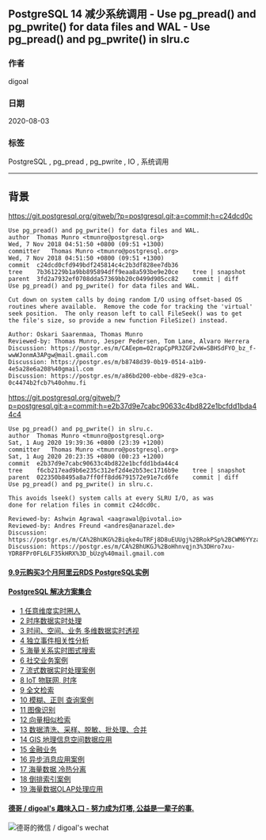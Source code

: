 ## PostgreSQL 14 减少系统调用 - Use pg_pread() and pg_pwrite() for data files and WAL - Use pg_pread() and pg_pwrite() in slru.c   
  
### 作者  
digoal  
  
### 日期  
2020-08-03  
  
### 标签  
PostgreSQL , pg_pread , pg_pwrite , IO , 系统调用      
  
----  
  
## 背景  
  
https://git.postgresql.org/gitweb/?p=postgresql.git;a=commit;h=c24dcd0c  
  
```  
Use pg_pread() and pg_pwrite() for data files and WAL.  
author	Thomas Munro <tmunro@postgresql.org>	  
Wed, 7 Nov 2018 04:51:50 +0800 (09:51 +1300)  
committer	Thomas Munro <tmunro@postgresql.org>	  
Wed, 7 Nov 2018 04:51:50 +0800 (09:51 +1300)  
commit	c24dcd0cfd949bdf245814c4c2b3df828ee7db36  
tree	7b361229b1a9bb895894dff9eaa8a593be9e20ce	tree | snapshot  
parent	3fd2a7932ef0708dda57369bb20c0499d905cc82	commit | diff  
Use pg_pread() and pg_pwrite() for data files and WAL.  
  
Cut down on system calls by doing random I/O using offset-based OS  
routines where available.  Remove the code for tracking the 'virtual'  
seek position.  The only reason left to call FileSeek() was to get  
the file's size, so provide a new function FileSize() instead.  
  
Author: Oskari Saarenmaa, Thomas Munro  
Reviewed-by: Thomas Munro, Jesper Pedersen, Tom Lane, Alvaro Herrera  
Discussion: https://postgr.es/m/CAEepm=02rapCpPR3ZGF2vW=SBHSdFYO_bz_f-wwWJonmA3APgw@mail.gmail.com  
Discussion: https://postgr.es/m/b8748d39-0b19-0514-a1b9-4e5a28e6a208%40gmail.com  
Discussion: https://postgr.es/m/a86bd200-ebbe-d829-e3ca-0c4474b2fcb7%40ohmu.fi  
```  
  
https://git.postgresql.org/gitweb/?p=postgresql.git;a=commit;h=e2b37d9e7cabc90633c4bd822e1bcfdd1bda44c4  
  
```  
Use pg_pread() and pg_pwrite() in slru.c.  
author	Thomas Munro <tmunro@postgresql.org>	  
Sat, 1 Aug 2020 19:39:36 +0800 (23:39 +1200)  
committer	Thomas Munro <tmunro@postgresql.org>	  
Sat, 1 Aug 2020 20:23:35 +0800 (00:23 +1200)  
commit	e2b37d9e7cabc90633c4bd822e1bcfdd1bda44c4  
tree	f6cb217ead9b6e235c312ef2d4e2b53ec1716b9e	tree | snapshot  
parent	022350b8495a8a7ff0ff8dd6791572e91e7cd6fe	commit | diff  
Use pg_pread() and pg_pwrite() in slru.c.  
  
This avoids lseek() system calls at every SLRU I/O, as was  
done for relation files in commit c24dcd0c.  
  
Reviewed-by: Ashwin Agrawal <aagrawal@pivotal.io>  
Reviewed-by: Andres Freund <andres@anarazel.de>  
Discussion: https://postgr.es/m/CA%2BhUKG%2Biqke4uTRFj8D8uEUUgj%2BRokPSp%2BCWM6YYzaaamG9Wvg%40mail.gmail.com  
Discussion: https://postgr.es/m/CA%2BhUKGJ%2BoHhnvqjn3%3DHro7xu-YDR8FPr0FL6LF35kHRX%3D_bUzg%40mail.gmail.com  
```  
    
  
  
  
  
  
  
  
  
  
  
  
  
  
  
  
  
  
  
  
  
  
  
  
  
  
#### [9.9元购买3个月阿里云RDS PostgreSQL实例](https://www.aliyun.com/database/postgresqlactivity "57258f76c37864c6e6d23383d05714ea")
  
  
#### [PostgreSQL 解决方案集合](https://yq.aliyun.com/topic/118 "40cff096e9ed7122c512b35d8561d9c8")
- [1 任意维度实时圈人](https://yq.aliyun.com/topic/118 "40cff096e9ed7122c512b35d8561d9c8")
- [2 时序数据实时处理](https://yq.aliyun.com/topic/118 "40cff096e9ed7122c512b35d8561d9c8")
- [3 时间、空间、业务 多维数据实时透视](https://yq.aliyun.com/topic/118 "40cff096e9ed7122c512b35d8561d9c8")
- [4 独立事件相关性分析](https://yq.aliyun.com/topic/118 "40cff096e9ed7122c512b35d8561d9c8")
- [5 海量关系实时图式搜索](https://yq.aliyun.com/topic/118 "40cff096e9ed7122c512b35d8561d9c8")
- [6 社交业务案例](https://yq.aliyun.com/topic/118 "40cff096e9ed7122c512b35d8561d9c8")
- [7 流式数据实时处理案例](https://yq.aliyun.com/topic/118 "40cff096e9ed7122c512b35d8561d9c8")
- [8 IoT 物联网, 时序](https://yq.aliyun.com/topic/118 "40cff096e9ed7122c512b35d8561d9c8")
- [9 全文检索](https://yq.aliyun.com/topic/118 "40cff096e9ed7122c512b35d8561d9c8")
- [10 模糊、正则 查询案例](https://yq.aliyun.com/topic/118 "40cff096e9ed7122c512b35d8561d9c8")
- [11 图像识别](https://yq.aliyun.com/topic/118 "40cff096e9ed7122c512b35d8561d9c8")
- [12 向量相似检索](https://yq.aliyun.com/topic/118 "40cff096e9ed7122c512b35d8561d9c8")
- [13 数据清洗、采样、脱敏、批处理、合并](https://yq.aliyun.com/topic/118 "40cff096e9ed7122c512b35d8561d9c8")
- [14 GIS 地理信息空间数据应用](https://yq.aliyun.com/topic/118 "40cff096e9ed7122c512b35d8561d9c8")
- [15 金融业务](https://yq.aliyun.com/topic/118 "40cff096e9ed7122c512b35d8561d9c8")
- [16 异步消息应用案例](https://yq.aliyun.com/topic/118 "40cff096e9ed7122c512b35d8561d9c8")
- [17 海量数据 冷热分离](https://yq.aliyun.com/topic/118 "40cff096e9ed7122c512b35d8561d9c8")
- [18 倒排索引案例](https://yq.aliyun.com/topic/118 "40cff096e9ed7122c512b35d8561d9c8")
- [19 海量数据OLAP处理应用](https://yq.aliyun.com/topic/118 "40cff096e9ed7122c512b35d8561d9c8")
  
  
#### [德哥 / digoal's 趣味入口 - 努力成为灯塔, 公益是一辈子的事.](https://github.com/digoal/blog/blob/master/README.md "22709685feb7cab07d30f30387f0a9ae")
  
  
![德哥的微信 / digoal's wechat](../pic/digoal_weixin.jpg "f7ad92eeba24523fd47a6e1a0e691b59")
  

